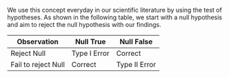 We use this concept everyday in our scientific literature by using the test of hypotheses. As shown in the following table, we start with a null hypothesis and aim to reject the null hypothesis with our findings. 

| Observation | Null True       |   Null False     |
|-------------|-----------      |------------------|
| Reject Null | Type I Error    | Correct          |
| Fail to reject Null | Correct | Type II Error   |